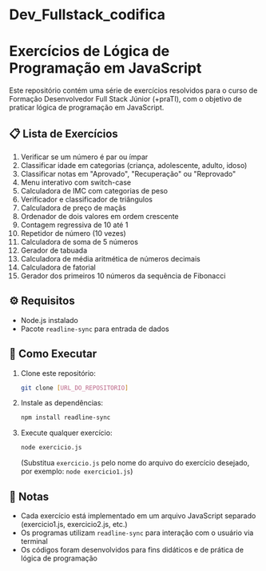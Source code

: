 # Dev_Fullstack_codifica

# Exercícios de Lógica de Programação em JavaScript

Este repositório contém uma série de exercícios resolvidos para o curso de Formação Desenvolvedor Full Stack Júnior (+praTI), com o objetivo de praticar lógica de programação em JavaScript.

## 📋 Lista de Exercícios

1. Verificar se um número é par ou ímpar
2. Classificar idade em categorias (criança, adolescente, adulto, idoso)
3. Classificar notas em "Aprovado", "Recuperação" ou "Reprovado"
4. Menu interativo com switch-case
5. Calculadora de IMC com categorias de peso
6. Verificador e classificador de triângulos
7. Calculadora de preço de maçãs
8. Ordenador de dois valores em ordem crescente
9. Contagem regressiva de 10 até 1
10. Repetidor de número (10 vezes)
11. Calculadora de soma de 5 números
12. Gerador de tabuada
13. Calculadora de média aritmética de números decimais
14. Calculadora de fatorial
15. Gerador dos primeiros 10 números da sequência de Fibonacci

## ⚙️ Requisitos

- Node.js instalado
- Pacote `readline-sync` para entrada de dados

## 🚀 Como Executar

1. Clone este repositório:
   ```bash
   git clone [URL_DO_REPOSITORIO]
   ```

2. Instale as dependências:
   ```bash
   npm install readline-sync
   ```

3. Execute qualquer exercício:
   ```bash
   node exercicio.js
   ```

   (Substitua `exercicio.js` pelo nome do arquivo do exercício desejado, por exemplo: `node exercicio1.js`)

## 📝 Notas

- Cada exercício está implementado em um arquivo JavaScript separado (exercicio1.js, exercicio2.js, etc.)
- Os programas utilizam `readline-sync` para interação com o usuário via terminal
- Os códigos foram desenvolvidos para fins didáticos e de prática de lógica de programação
